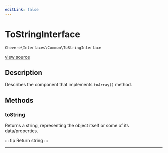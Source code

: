 ```yaml
---
editLink: false
---
```


# ToStringInterface

`Chevere\Interfaces\Common\ToStringInterface`

[view source](https://github.com/chevere/chevere/blob/master/src/Chevere/Interfaces/Common/ToStringInterface.php)

## Description

Describes the component that implements `toArray()` method.

## Methods

### toString

Returns a string, representing the object itself or some of its data/properties.

::: tip Return
string
:::

---
